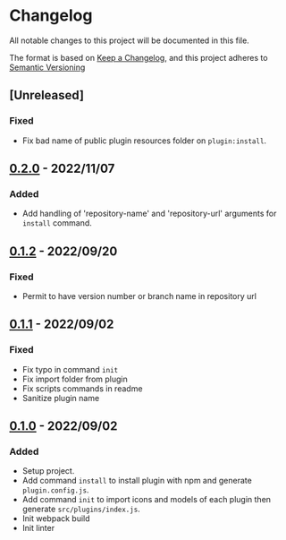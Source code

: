 # Changelog

All notable changes to this project will be documented in this file.

The format is based on [Keep a Changelog](https://keepachangelog.com/en/1.0.0/),
and this project adheres to [Semantic Versioning](https://semver.org/spec/v2.0.0.html)

## [Unreleased]

### Fixed

- Fix bad name of public plugin resources folder on `plugin:install`.

## [0.2.0] - 2022/11/07

### Added

- Add handling of 'repository-name' and 'repository-url' arguments for `install` command.

## [0.1.2] - 2022/09/20

### Fixed

- Permit to have version number or branch name in repository url

## [0.1.1] - 2022/09/02

### Fixed

- Fix typo in command `init`
- Fix import folder from plugin
- Fix scripts commands in readme
- Sanitize plugin name

## [0.1.0] - 2022/09/02

### Added

- Setup project.
- Add command `install` to install plugin with npm and generate `plugin.config.js`.
- Add command `init` to import icons and models of each plugin then generate `src/plugins/index.js`.
- Init webpack build
- Init linter

[0.2.0]: https://github.com/ditrit/leto-modelizer-plugin-cli/blob/0.2.0/changelog.md
[0.1.2]: https://github.com/ditrit/leto-modelizer-plugin-cli/blob/0.1.2/changelog.md
[0.1.1]: https://github.com/ditrit/leto-modelizer-plugin-cli/blob/0.1.1/changelog.md
[0.1.0]: https://github.com/ditrit/leto-modelizer-plugin-cli/blob/0.1.0/changelog.md
